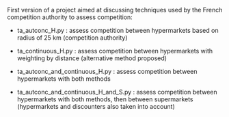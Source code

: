 First version of a project aimed at discussing techniques used by the French competition authority to assess competition:

- ta_autconc_H.py : assess competition between hypermarkets based on radius of 25 km (competition authority)

- ta_continuous_H.py : assess competition between hypermarkets with weighting by distance (alternative method proposed)

- ta_autconc_and_continuous_H.py : assess competition between hypermarkets with both methods

- ta_autconc_and_continuous_H_and_S.py : assess competition between hypermarkets with both methods, then between supermarkets (hypermarkets and discounters also taken into account)
